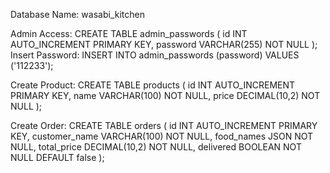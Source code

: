 Database Name: wasabi_kitchen

Admin Access:
CREATE TABLE admin_passwords (
  id INT AUTO_INCREMENT PRIMARY KEY,
  password VARCHAR(255) NOT NULL
);
Insert Password:
INSERT INTO admin_passwords (password) VALUES ('112233');


Create Product:
CREATE TABLE products (
  id INT AUTO_INCREMENT PRIMARY KEY,
  name VARCHAR(100) NOT NULL,
  price DECIMAL(10,2) NOT NULL
);

Create Order:
CREATE TABLE orders (
  id INT AUTO_INCREMENT PRIMARY KEY,
  customer_name VARCHAR(100) NOT NULL,
  food_names JSON NOT NULL,
  total_price DECIMAL(10,2) NOT NULL,
  delivered BOOLEAN NOT NULL DEFAULT false
);
